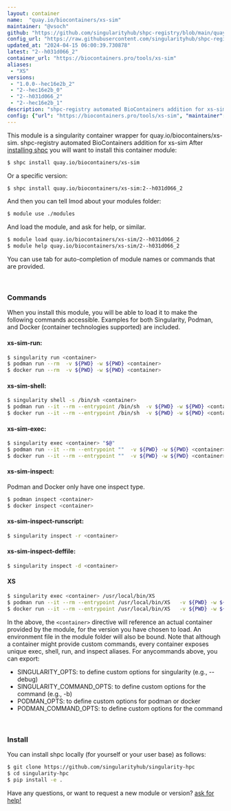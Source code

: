 ```yaml
---
layout: container
name:  "quay.io/biocontainers/xs-sim"
maintainer: "@vsoch"
github: "https://github.com/singularityhub/shpc-registry/blob/main/quay.io/biocontainers/xs-sim/container.yaml"
config_url: "https://raw.githubusercontent.com/singularityhub/shpc-registry/main/quay.io/biocontainers/xs-sim/container.yaml"
updated_at: "2024-04-15 06:00:39.730878"
latest: "2--h031d066_2"
container_url: "https://biocontainers.pro/tools/xs-sim"
aliases:
 - "XS"
versions:
 - "1.0.0--hec16e2b_2"
 - "2--hec16e2b_0"
 - "2--h031d066_2"
 - "2--hec16e2b_1"
description: "shpc-registry automated BioContainers addition for xs-sim"
config: {"url": "https://biocontainers.pro/tools/xs-sim", "maintainer": "@vsoch", "description": "shpc-registry automated BioContainers addition for xs-sim", "latest": {"2--h031d066_2": "sha256:0d4b5b2c7f60c31932d795e100f8b5cc6bf7dfc66ca1953e0a761485dcedc96e"}, "tags": {"1.0.0--hec16e2b_2": "sha256:3ffc1886a4573f187e5ab8af18b93a5931e13b5fdfb1ca8de69a8fddded0fb75", "2--hec16e2b_0": "sha256:0f15956d614206128523486dceef409646538e16863827f491b75d3f46aebe5d", "2--h031d066_2": "sha256:0d4b5b2c7f60c31932d795e100f8b5cc6bf7dfc66ca1953e0a761485dcedc96e", "2--hec16e2b_1": "sha256:d276b5e8f4940949e1258a14f8699db319d7dda4fab2b0c92a8006391729c97a"}, "docker": "quay.io/biocontainers/xs-sim", "aliases": {"XS": "/usr/local/bin/XS"}}
---
```


This module is a singularity container wrapper for quay.io/biocontainers/xs-sim.
shpc-registry automated BioContainers addition for xs-sim
After [installing shpc](#install) you will want to install this container module:


```bash
$ shpc install quay.io/biocontainers/xs-sim
```

Or a specific version:

```bash
$ shpc install quay.io/biocontainers/xs-sim:2--h031d066_2
```

And then you can tell lmod about your modules folder:

```bash
$ module use ./modules
```

And load the module, and ask for help, or similar.

```bash
$ module load quay.io/biocontainers/xs-sim/2--h031d066_2
$ module help quay.io/biocontainers/xs-sim/2--h031d066_2
```

You can use tab for auto-completion of module names or commands that are provided.

<br>

### Commands

When you install this module, you will be able to load it to make the following commands accessible.
Examples for both Singularity, Podman, and Docker (container technologies supported) are included.

#### xs-sim-run:

```bash
$ singularity run <container>
$ podman run --rm  -v ${PWD} -w ${PWD} <container>
$ docker run --rm  -v ${PWD} -w ${PWD} <container>
```

#### xs-sim-shell:

```bash
$ singularity shell -s /bin/sh <container>
$ podman run --it --rm --entrypoint /bin/sh  -v ${PWD} -w ${PWD} <container>
$ docker run --it --rm --entrypoint /bin/sh  -v ${PWD} -w ${PWD} <container>
```

#### xs-sim-exec:

```bash
$ singularity exec <container> "$@"
$ podman run --it --rm --entrypoint ""  -v ${PWD} -w ${PWD} <container> "$@"
$ docker run --it --rm --entrypoint ""  -v ${PWD} -w ${PWD} <container> "$@"
```

#### xs-sim-inspect:

Podman and Docker only have one inspect type.

```bash
$ podman inspect <container>
$ docker inspect <container>
```

#### xs-sim-inspect-runscript:

```bash
$ singularity inspect -r <container>
```

#### xs-sim-inspect-deffile:

```bash
$ singularity inspect -d <container>
```


#### XS

```bash
$ singularity exec <container> /usr/local/bin/XS
$ podman run --it --rm --entrypoint /usr/local/bin/XS   -v ${PWD} -w ${PWD} <container> -c " $@"
$ docker run --it --rm --entrypoint /usr/local/bin/XS   -v ${PWD} -w ${PWD} <container> -c " $@"
```



In the above, the `<container>` directive will reference an actual container provided
by the module, for the version you have chosen to load. An environment file in the
module folder will also be bound. Note that although a container
might provide custom commands, every container exposes unique exec, shell, run, and
inspect aliases. For anycommands above, you can export:

 - SINGULARITY_OPTS: to define custom options for singularity (e.g., --debug)
 - SINGULARITY_COMMAND_OPTS: to define custom options for the command (e.g., -b)
 - PODMAN_OPTS: to define custom options for podman or docker
 - PODMAN_COMMAND_OPTS: to define custom options for the command

<br>

### Install

You can install shpc locally (for yourself or your user base) as follows:

```bash
$ git clone https://github.com/singularityhub/singularity-hpc
$ cd singularity-hpc
$ pip install -e .
```

Have any questions, or want to request a new module or version? [ask for help!](https://github.com/singularityhub/singularity-hpc/issues)